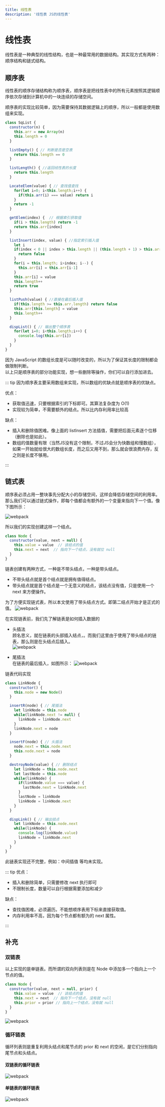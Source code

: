 ```yaml
---
title: 线性表
description: '线性表 JS的线性表'
---
```


# 线性表

线性表是一种典型的线性结构，也是一种最常用的数据结构。其实现方式有两种：顺序结构和链式结构。  

## 顺序表
线性表的顺序存储结构称为顺序表，顺序表是把线性表中的所有元素按照其逻辑顺序依次存储到计算机中的一块连续的存储空间。  

顺序表的实现比较简单，因为需要保持其数据逻辑上的顺序，所以一般都是使用数组来实现。  
```js
class SqList {
  constructor(n) {
    this.arr = new Array(n)
    this.length = 0
  }

  listEmpty() { // 判断是否是空表
    return this.length == 0
  }

  listLength() { //返回线性表的长度
    return this.length
  }

  LocateElem(value) { // 查找值查找
    for(let i=0; i<this.length;i++) {
      if(this.arr(i) === value) return i
    }
    return -1
  }

  getElem(index) {  // 根据索引获取值
    if(i > this.length) return -1
    return this.arr[index]
  }

  listInsert(index, value) { //指定索引插入值
    let i
    if(index < 0 || index > this.length || (this.length + 1) > this.arr.length) {
      return false
    }
    for(i = this.length; i>index; i--) {
      this.arr[i] = this.arr[i-1]
    }
    this.arr[i] = value
    this.length++
    return true
  }

  listPush(value) { //直接在最后插入值
    if(this.length >= this.arr.length) return false
    this.arr[this.length] = value
    this.length++
  }

  dispList() { // 输出整个顺序表
    for(let i=0; i<this.length;i++) {
      console.log(this.arr[i])
    }
  }
}
```
因为 JavaScript 的数组长度是可以随时改变的，所以为了保证其长度的限制都会做限制判断。  
以上只是顺序表的部分功能实现，想一些删除等操作，你们可以自行添加进去。  

::: tip
因为顺序表主要采用数组来实现，所以数组的优缺点就是顺序表的优缺点。  

优点：
* 获取值迅速，只要根据索引的下标即可。其算法复杂度为 O(1)
* 实现较为简单，不需要额外的结点。所以比内存利用率比较高

缺点：
* 插入和删除值困难。像上面的 listInsert 方法插值，需要把后面元素逐个位移（删除也是如此）。
* 数组的值数量有限（当然JS没有这个限制，不过JS会分为快数组和慢数组），如果一开始就给很大的数组长度，而之后又用不到，那么就会很浪费内存，反之则是长度不够用。

:::

## 链式表
顺序表必须占用一整块事先分配大小的存储空间，这样会降低存储空间的利用率。那么我们可以通过链式操作，即每个值都会有额外的一个变量来指向下一个值。像下图所示：  

![webpack](../../assets/datastru/line_01.png)  

所以我们的实现创建这样一个结点。 

```js
class Node {
  constructor(value, next = null) {
    this.value = value  // 该结点的值
    this.next = next  // 指向下一个结点，没有就位 null
  }
}
```

链表创建有两种方式，一种是不带头结点，一种是带头结点。  
* 不带头结点就是首个结点就是拥有值得结点。
* 带头结点就是首个结点是一个无意义的结点，该结点没有值，只是使用一个 next 来方便操作。

为了方便实现链式表，所以本文使用了带头结点方式。即第二结点开始才是正式的值。 
![webpack](../../assets/datastru/line_02.png)   

在实现链表前，我们先了解链表是如何插入数据的   
* 头插法  
顾名思义，就在链表的头部插入结点，。而我们这里由于使用了带头结点的链表，那么则是在头结点后插入。  
![webpack](../../assets/datastru/line_03.png)   

* 尾插法  
在链表的最后插入，如图所示：
![webpack](../../assets/datastru/line_04.png)   

链表代码实现  
```js
class LinkNode {
  constructor() {
    this.node = new Node()
  }

  insertR(node) { // 尾插法
    let linkNode = this.node
    while(linkNode.next != null) {
      linkNode = linkNode.next
    }
    linkNode.next = node
  }

  insertF(node) { // 头插法
    node.next = this.node.next
    this.node.next = node
  }

  destroyNode(value) { // 删除结点
    let linkNode = this.node.next
    let lastNode = this.node
    while(linkNode) {
      if(linkNode.value === value) {
        lastNode.next = linkNode.next
      }
      lastNode = linkNode
      linkNode = linkNode.next
    }
  }

  dispLink() { // 输出结点
    let linkNode = this.node.next
    while(linkNode) {
      console.log(linkNode.value)
      linkNode = linkNode.next
    }
  }
}
```
此链表实现还不完整，例如：中间插值 等均未实现。  

::: tip
优点：
* 插入和删除简单，只需要修改 next 执行即可
* 不限制长度，数量可以自行根据需要添加和减少

缺点：
* 查找值困难，必须遍历。不能想顺序表用下标来直接获取值。
* 内存利用率不高，因为每个节点都有额为的 next 属性。

:::

## 补充  

### 双链表
以上实现的是单链表。而所谓的双向列表则是在 Node 中添加多一个指向上一个节点的值。 
```js
class Node {
  constructor(value, next = null, prior) {
    this.value = value  // 该结点的值
    this.next = next  // 指向下一个结点，没有就 null
    this.prior = prior // 指向上一个结点，没有就 null
  }
}
```

![webpack](../../assets/datastru/line_05.png)  

### 循环链表
循环列表则是重复利用头结点和尾节点的 prior 和 next 的空闲，是它们分别指向尾节点和头结点。  

#### 双链表的循环链表
![webpack](../../assets/datastru/line_06.png)  

#### 单链表的循环链表
![webpack](../../assets/datastru/line_07.png)  